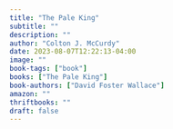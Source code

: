 ```yaml
---
title: "The Pale King"
subtitle: ""
description: ""
author: "Colton J. McCurdy"
date: 2023-08-07T12:22:13-04:00
image: ""
book-tags: ["book"]
books: ["The Pale King"]
book-authors: ["David Foster Wallace"]
amazon: ""
thriftbooks: ""
draft: false
---
```

